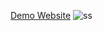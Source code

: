 [Demo Website](https://roaring-sherbet-bedb22.netlify.app/)
![ss](https://github.com/hakkicanercetin/Preventing-Distraction/assets/38086532/0bf041a3-ee13-4240-8126-1f4d70114742)
